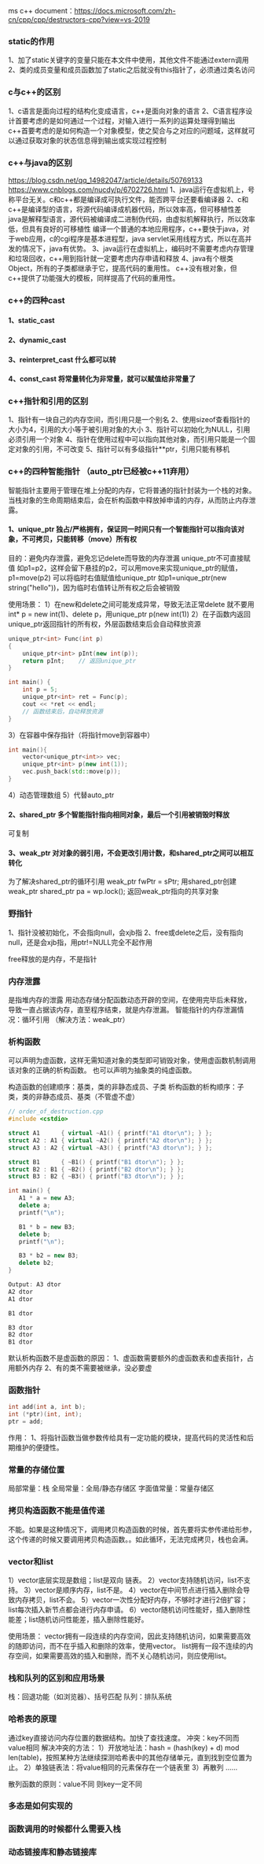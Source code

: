 ms c++ document：https://docs.microsoft.com/zh-cn/cpp/cpp/destructors-cpp?view=vs-2019

### static的作用
1、加了static关键字的变量只能在本文件中使用，其他文件不能通过extern调用
2、类的成员变量和成员函数加了static之后就没有this指针了，必须通过类名访问


### c与c++的区别
1、c语言是面向过程的结构化变成语言，c++是面向对象的语言
2、C语言程序设计首要考虑的是如何通过一个过程，对输入进行一系列的运算处理得到输出
c++首要考虑的是如何构造一个对象模型，使之契合与之对应的问题域，这样就可以通过获取对象的状态信息得到输出或实现过程控制

### c++与java的区别
https://blog.csdn.net/qq_14982047/article/details/50769133
https://www.cnblogs.com/nucdy/p/6702726.html
1、java运行在虚拟机上，号称平台无关。c和c++都是编译成可执行文件，能否跨平台还要看编译器
2、c和c++是编译型的语言，将源代码编译成机器代码，所以效率高，但可移植性差
java是解释型语言，源代码被编译成二进制伪代码，由虚拟机解释执行，所以效率低，但具有良好的可移植性
编译一个普通的本地应用程序，c++要快于java，对于web应用，c的cgi程序是基本进程型，java servlet采用线程方式，所以在高并发的情况下，java有优势。
3、java运行在虚拟机上，编码时不需要考虑内存管理和垃圾回收，c++用到指针就一定要考虑内存申请和释放
4、java有个根类Object，所有的子类都继承于它，提高代码的重用性。
c++没有根对象，但c++提供了功能强大的模板，同样提高了代码的重用性。

### c++的四种cast
#### 1、static_cast
#### 2、dynamic_cast
#### 3、reinterpret_cast 什么都可以转
#### 4、const_cast 将常量转化为非常量，就可以赋值给非常量了

### c++指针和引用的区别
1、指针有一块自己的内存空间，而引用只是一个别名
2、使用sizeof查看指针的大小为4，引用的大小等于被引用对象的大小
3、指针可以初始化为NULL，引用必须引用一个对象
4、指针在使用过程中可以指向其他对象，而引用只能是一个固定对象的引用，不可改变
5、指针可以有多级指针**ptr，引用只能有移机

### c++的四种智能指针 （auto_ptr已经被c++11弃用）
智能指针主要用于管理在堆上分配的内存，它将普通的指针封装为一个栈的对象。
当栈对象的生命周期结束后，会在析构函数中释放掉申请的内存，从而防止内存泄露。
#### 1、unique_ptr 独占/严格拥有，保证同一时间只有一个智能指针可以指向该对象，不可拷贝，只能转移（move）所有权
目的：避免内存泄露，避免忘记delete而导致的内存泄漏
unique_ptr不可直接赋值 如p1=p2，这样会留下悬挂的p2，可以用move来实现unique_ptr的赋值，p1=move(p2)
可以将临时右值赋值给unique_ptr 如p1=unique_ptr<string>(new string("hello"))，因为临时右值转让所有权之后会被销毁

使用场景：
1）在new和delete之间可能发成异常，导致无法正常delete
就不要用int* p = new int(1)、delete p，用unique_ptr<int> p(new int(1))
2）在子函数内返回unique_ptr返回指针的所有权，外层函数结束后会自动释放资源
```c++
unique_ptr<int> Func(int p)
{
    unique_ptr<int> pInt(new int(p));
    return pInt;    // 返回unique_ptr
}

int main() {
    int p = 5;
    unique_ptr<int> ret = Func(p);
    cout << *ret << endl;
    // 函数结束后，自动释放资源
}
```
3）在容器中保存指针（将指针move到容器中）
```c++
int main(){
    vector<unique_ptr<int>> vec;
    unique_ptr<int> p(new int(1));
    vec.push_back(std::move(p));
}
```
4）动态管理数组
5）代替auto_ptr

#### 2、shared_ptr 多个智能指针指向相同对象，最后一个引用被销毁时释放
可复制

#### 3、weak_ptr 对对象的弱引用，不会更改引用计数，和shared_ptr之间可以相互转化
为了解决shared_ptr的循环引用
weak_ptr<int> fwPtr = sPtr; 用shared_ptr创建weak_ptr
shared_ptr<A> pa = wp.lock(); 返回weak_ptr指向的共享对象

### 野指针
1、指针没被初始化，不会指向null，会xjb指
2、free或delete之后，没有指向null，还是会xjb指，用ptr!=NULL完全不起作用

free释放的是内存，不是指针

### 内存泄露
是指堆内存的泄露
用动态存储分配函数动态开辟的空间，在使用完毕后未释放，导致一直占据该内存，直至程序结束，就是内存泄漏。
智能指针的内存泄漏情况：循环引用 （解决方法：weak_ptr）

### 析构函数
可以声明为虚函数，这样无需知道对象的类型即可销毁对象，使用虚函数机制调用该对象的正确的析构函数。
也可以声明为抽象类的纯虚函数。

构造函数的创建顺序：基类，类的非静态成员、子类
析构函数的析构顺序：子类，类的非静态成员、基类（不管虚不虚）
```c++
// order_of_destruction.cpp
#include <cstdio>

struct A1      { virtual ~A1() { printf("A1 dtor\n"); } };
struct A2 : A1 { virtual ~A2() { printf("A2 dtor\n"); } };
struct A3 : A2 { virtual ~A3() { printf("A3 dtor\n"); } };

struct B1      { ~B1() { printf("B1 dtor\n"); } };
struct B2 : B1 { ~B2() { printf("B2 dtor\n"); } };
struct B3 : B2 { ~B3() { printf("B3 dtor\n"); } };

int main() {
   A1 * a = new A3;
   delete a;
   printf("\n");

   B1 * b = new B3;
   delete b;
   printf("\n");

   B3 * b2 = new B3;
   delete b2;
}

Output: A3 dtor
A2 dtor
A1 dtor

B1 dtor

B3 dtor
B2 dtor
B1 dtor
```

默认析构函数不是虚函数的原因：
1、虚函数需要额外的虚函数表和虚表指针，占用额外内存
2、有的类不需要被继承，没必要虚

### 函数指针
```c++
int add(int a, int b);
int (*ptr)(int, int);
ptr = add;
```
作用：
1、将指针函数当做参数传给具有一定功能的模块，提高代码的灵活性和后期维护的便捷性。

### 常量的存储位置
局部常量：栈
全局常量：全局/静态存储区
字面值常量：常量存储区

### 拷贝构造函数不能是值传递
不能。如果是这种情况下，调用拷贝构造函数的时候，首先要将实参传递给形参，这个传递的时候又要调用拷贝构造函数。。如此循环，无法完成拷贝，栈也会满。

### vector和list
1）vector底层实现是数组；list是双向 链表。
2）vector支持随机访问，list不支持。
3）vector是顺序内存，list不是。
4）vector在中间节点进行插入删除会导致内存拷贝，list不会。
5）vector一次性分配好内存，不够时才进行2倍扩容；list每次插入新节点都会进行内存申请。
6）vector随机访问性能好，插入删除性能差；list随机访问性能差，插入删除性能好。 

使用场景：
vector拥有一段连续的内存空间，因此支持随机访问，如果需要高效的随即访问，而不在乎插入和删除的效率，使用vector。
list拥有一段不连续的内存空间，如果需要高效的插入和删除，而不关心随机访问，则应使用list。 

### 栈和队列的区别和应用场景
栈：回退功能（如浏览器）、括号匹配
队列：排队系统

### 哈希表的原理
通过key直接访问内存位置的数据结构。加快了查找速度。
冲突：key不同而value相同
解决冲突的方法：
1）开放地址法：hash = (hash(key) + d) mod len(table)，按照某种方法继续探测哈希表中的其他存储单元，直到找到空位置为止。
2）单独链表法：将value相同的元素保存在一个链表里
3）再散列
……

散列函数的原则：value不同 则key一定不同

### 多态是如何实现的

### 函数调用的时候都什么需要入栈

### 动态链接库和静态链接库
